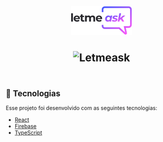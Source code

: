 <p align="center">
  <img alt="Letmeask" src="src\assets\images\logo.svg" width="160px">
</p>

<h1 align="center">
    <img alt="Letmeask" src="src\assests\images\tela.svg" />
</h1>

<br>

## 🧪 Tecnologias

Esse projeto foi desenvolvido com as seguintes tecnologias:

- [React](https://reactjs.org)
- [Firebase](https://firebase.google.com/)
- [TypeScript](https://www.typescriptlang.org/)

